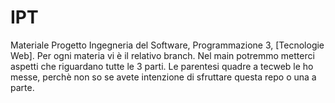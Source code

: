 # IPT
Materiale Progetto Ingegneria del Software, Programmazione 3, [Tecnologie Web].
Per ogni materia vi è il relativo branch. Nel main potremmo metterci aspetti che riguardano tutte le 3 parti.
Le parentesi quadre a tecweb le ho messe, perchè non so se avete intenzione di sfruttare questa repo o una a parte.
